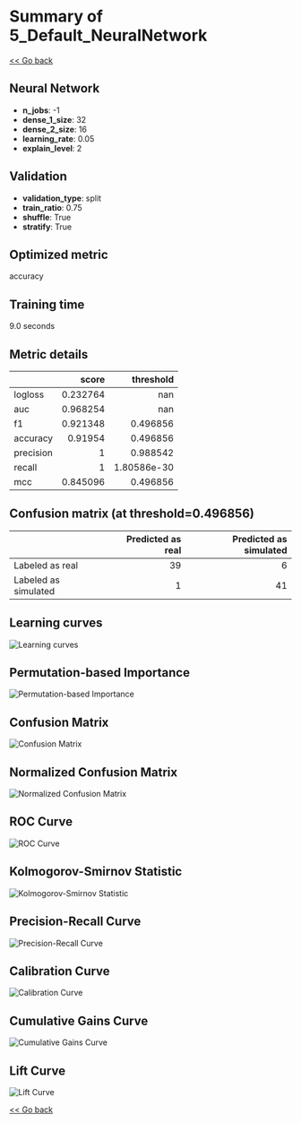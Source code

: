 # Summary of 5_Default_NeuralNetwork

[<< Go back](../README.md)


## Neural Network
- **n_jobs**: -1
- **dense_1_size**: 32
- **dense_2_size**: 16
- **learning_rate**: 0.05
- **explain_level**: 2

## Validation
 - **validation_type**: split
 - **train_ratio**: 0.75
 - **shuffle**: True
 - **stratify**: True

## Optimized metric
accuracy

## Training time

9.0 seconds

## Metric details
|           |    score |     threshold |
|:----------|---------:|--------------:|
| logloss   | 0.232764 | nan           |
| auc       | 0.968254 | nan           |
| f1        | 0.921348 |   0.496856    |
| accuracy  | 0.91954  |   0.496856    |
| precision | 1        |   0.988542    |
| recall    | 1        |   1.80586e-30 |
| mcc       | 0.845096 |   0.496856    |


## Confusion matrix (at threshold=0.496856)
|                      |   Predicted as real |   Predicted as simulated |
|:---------------------|--------------------:|-------------------------:|
| Labeled as real      |                  39 |                        6 |
| Labeled as simulated |                   1 |                       41 |

## Learning curves
![Learning curves](learning_curves.png)

## Permutation-based Importance
![Permutation-based Importance](permutation_importance.png)
## Confusion Matrix

![Confusion Matrix](confusion_matrix.png)


## Normalized Confusion Matrix

![Normalized Confusion Matrix](confusion_matrix_normalized.png)


## ROC Curve

![ROC Curve](roc_curve.png)


## Kolmogorov-Smirnov Statistic

![Kolmogorov-Smirnov Statistic](ks_statistic.png)


## Precision-Recall Curve

![Precision-Recall Curve](precision_recall_curve.png)


## Calibration Curve

![Calibration Curve](calibration_curve_curve.png)


## Cumulative Gains Curve

![Cumulative Gains Curve](cumulative_gains_curve.png)


## Lift Curve

![Lift Curve](lift_curve.png)



[<< Go back](../README.md)

